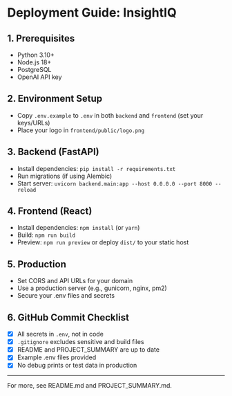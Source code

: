 # Deployment Guide: InsightIQ

## 1. Prerequisites
- Python 3.10+
- Node.js 18+
- PostgreSQL
- OpenAI API key

## 2. Environment Setup
- Copy `.env.example` to `.env` in both `backend` and `frontend` (set your keys/URLs)
- Place your logo in `frontend/public/logo.png`

## 3. Backend (FastAPI)
- Install dependencies: `pip install -r requirements.txt`
- Run migrations (if using Alembic)
- Start server: `uvicorn backend.main:app --host 0.0.0.0 --port 8000 --reload`

## 4. Frontend (React)
- Install dependencies: `npm install` (or `yarn`)
- Build: `npm run build`
- Preview: `npm run preview` or deploy `dist/` to your static host

## 5. Production
- Set CORS and API URLs for your domain
- Use a production server (e.g., gunicorn, nginx, pm2)
- Secure your .env files and secrets

## 6. GitHub Commit Checklist
- [x] All secrets in `.env`, not in code
- [x] `.gitignore` excludes sensitive and build files
- [x] README and PROJECT_SUMMARY are up to date
- [x] Example .env files provided
- [x] No debug prints or test data in production

---

For more, see README.md and PROJECT_SUMMARY.md.
